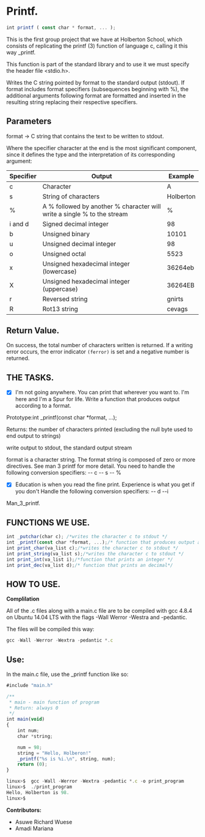 # Printf.
```js
int printf ( const char * format, ... );
```
This is the first group project that we have at Holberton School, which consists of replicating the printf (3) function of language c, calling it this way _printf.


This function is part of the standard library and to use it we must specify the header file <stdio.h>.


Writes the C string pointed by format to the standard output (stdout). If format includes format specifiers (subsequences beginning with %), the additional arguments following format are formatted and inserted in the resulting string replacing their respective specifiers.


## Parameters
format -> C string that contains the text to be written to stdout.


Where the specifier character at the end is the most significant component, since it defines the type and the interpretation of its corresponding argument:


| Specifier | Output | Example |
|-----------|--------|---------|
| c	| Character | A |
| s	| String of characters | Holberton |
| %	| A % followed by another % character will write a single % to the stream | % |
| i and d | Signed decimal integer | 98 |
| b	| Unsigned binary | 10101 |
| u	| Unsigned decimal integer | 98 |
| o	| Unsigned octal | 5523 |
| x	| Unsigned hexadecimal integer (lowercase) | 36264eb |
| X	| Unsigned hexadecimal integer (uppercase) | 36264EB |
| r	| Reversed string | gnirts |
| R	| Rot13 string | cevags|

## Return Value.

On success, the total number of characters written is returned. If a writing error occurs, the error indicator `(ferror)` is set and a negative number is returned.



## THE TASKS.

-[x] I'm not going anywhere. You can print that wherever you want to. I'm here and I'm a Spur for life. Write a function that produces output according to a format.



Prototype:int _printf(const char *format, ...);

Returns: the number of characters printed (excluding the null byte used to end output to strings)

write output to stdout, the standard output stream

format is a character string. The format string is composed of zero or more directives. See man 3 printf for more detail. You need to handle the following conversion specifiers: -- c -- s -- %

-[x] Education is when you read the fine print. Experience is what you get if you don't Handle the following conversion specifiers: -- d --i


Man_3_printf.

## FUNCTIONS WE USE.
```js
int _putchar(char c); /*writes the character c to stdout */
int _printf(const char *format, ...);/* function that produces output according to a format.*/
int print_char(va_list c);/*writes the character c to stdout */
int print_string(va_list s);/*writes the character c to stdout */
int print_int(va_list i);/*function that prints an integer */
int print_dec(va_list d);/* function that prints an decimal*/
```

## HOW TO USE.

__Complilation__

All of the .c files along with a main.c file are to be compiled with gcc 4.8.4 on Ubuntu 14.04 LTS with the flags -Wall Werror -Westra and -pedantic.



The files will be compiled this way:
```js
gcc -Wall -Werror -Wextra -pedantic *.c
```
## Use:
In the main.c file, use the _printf function like so:

```js
#include "main.h"

/**
 * main - main function of program
 * Return: always 0
 */
int main(void)
{
	int num;
	char *string;

	num = 98;
	string = "Hello, Holberon!"
	_printf("%s is %i.\n", string, num);
	return (0);
}
```
```js
linux>$  gcc -Wall -Werror -Wextra -pedantic *.c -o print_program
linux>$  ./print_program
Hello, Holberton is 98.
linux>$
```
__Contributors:__
* Asuwe Richard Wuese
* Amadi Mariana
